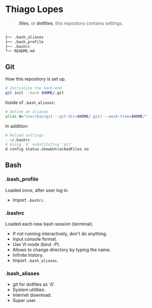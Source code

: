 # Thiago Lopes

> __.files__, or __dotfiles__, this repository contains settings.

```sh
.
├── .bash_aliases
├── .bash_profile
├── .bashrc
└── README.md
```


## Git

How this repository is set up.

```sh
# Initialize the back-end
git init --bare $HOME/.git
```

Inside of `.bash_aliases`:

```sh
# Define an aliases
alias d="/usr/bin/git --git-dir=$HOME/.git/ --work-tree=$HOME/"
```

In addition:

```sh
# Reload settings
. ~/.bashrc
# Using 'd' substituting 'git'
d config status.showUntrackedFiles no
```


## Bash

### .bash_profile

Loaded once, after user log in.

- Import `.bashrc`.

### .bashrc

Loaded each new bash session (terminal).

- If not running interactively, don't do anything.
- Input console format.
- Use Vi mode (bind -P).
- Allows to change directory by typing the name.
- Infinite history.
- Import `.bash_aliases`.

### .bash_aliases

- git for dotfiles as 'd'.
- System utilities.
- Internet download.
- Super user.
